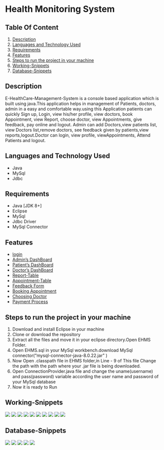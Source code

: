 # Health Monitoring System
<h2>Table Of Content</h2>
<ol>
  <li><a href="#description">Description</a></li>
  <li><a href="#lat">Languages and Technology Used</a></li>
  <li><a href="#Req">Requirements</li>
  <li><a href="#features">Features</a></li>
  <li><a href="#steps">Steps to run the project in your machine</a></li>
  <li ><a href="#ws">Working-Snippets</a></li>
  <li><a href="#cs"> Database-Snippets</a></li>

</ol>
<h2 id="description">Description</h2>
 E-HealthCare-Management-System is a console based application which is built using java.This application helps in management of  Patients, doctors, admin in a easy and comfortable way.using this Application patients can quickly Sign up, Login, view his/her profile, view doctors, book Appointment, view Report, choose doctor, view Appointments, give feedback, pay online and logout. Admin can add Doctors,view patients list, view Doctors list,remove doctors, see feedback given by patients,view reports,logout.Doctor can login, view profile, viewAppointments, Attend Patients and logout. 
 
 <h2 id="lat">Languages and Technology Used</h2>
 <ul>
  <li>Java</li>
  <li>MySql</li>
  <li>Jdbc</li>
</ul>
<h2 id="Req">Requirements</h2>
<ul>
  <li>Java [JDK 8+]</li>
  <li>Eclipse</li>
  <li>MySql</li>
  <li>Jdbc Driver</li>
  <li>MySql Connector</li>
</ul>
 <h2 id="features">Features</h2>
 <ul>
  <li><a href="#login">login</a></li>
  <li><a href="#Admin">Admin’s DashBoard</a></li>
  <li><a href="#Patient">Patient’s DashBoard</a></li>
  <li><a href="#Doctor">Doctor’s DashBoard</a></li>
  <li><a href="#Report">Report-Table</a></li>
  <li><a href="#Appointment">Appointment-Table</a></li>
  <li><a href="#feedback">Feedback Form</a></li>
  <li><a href="#Booking">Booking Appointment</li>
  <li ><a href="#choose">Choosing Doctor</a></li>
  <li ><a href="#Payment">Payment Process</a></li>
 </ul>
 <h2 id="steps">Steps to run the project in your machine</h2>
 <ol>
   <li>Download and install Eclipse in your machine</li>
    <li>Clone or download the repository</li>
    <li>Extract all the files and move it in your eclipse directory.Open EHMS Folder.</li>
   <li>Open EHMS.sql in your MySql workbench.download MySql connector(“mysql-connector-java-8.0.22.jar" ) </li>
   <li>Now Open .classpath file in EHMS folder,in Line - 9 of This file Change the  path with the path where your .jar file is being downloaded. </li>
   <li>Open ConnectionProvider.java file and change the uname(username) and pass(password) variable according the user name and password of your MySql database</li>
   <li>Now it is ready to Run</li>
 </ol>
 <h2 id="ws">Working-Snippets</h2>
<img id="login" src="snippets/Login.png">
<img id="Admin" src="snippets/Admin.png">
<img id="Patient" src="snippets/Patient.png">
<img id="Doctor" src="snippets/Doctor.png">
<img id="Report" src="snippets/Report.png">
<img id ="Appointment" src="snippets/Appointment.png">
<img id="feedback" src="snippets/Feedback.png">
<img id="Booking" src="snippets/BookingAppointment.png">
<img id="choose" src="snippets/choosingDoctor.png">
<img id="Payment" src="snippets/paymentProcess.png">
<h2 id="cs">Database-Snippets</h2>
<img id="a" src="snippets/Database/Schema.png">
<img id="b" src="snippets/Database/User-PatientTable.png">
<img id="c" src="snippets/Database/Doctor-AppointmentTable.png">
<img id="d" src="snippets/Database/ExampleDoctorInputs.png">
<img id="e" src="snippets/Database/Report-FeebackTable.png">
